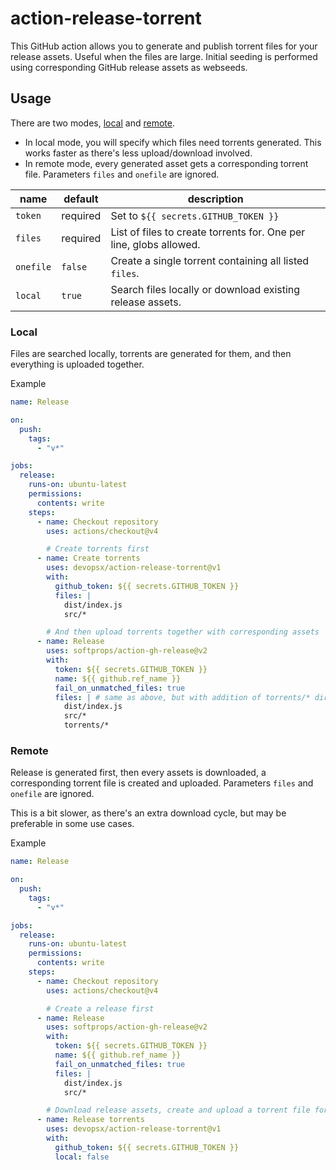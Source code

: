 # action-release-torrent

This GitHub action allows you to generate and publish torrent files for your release assets. Useful when the files are large. Initial seeding is performed using corresponding GitHub release assets as webseeds.

## Usage

There are two modes, [local](#local) and [remote](#remote).

- In local mode, you will specify which files need torrents generated. This works faster as there's less upload/download involved.
- In remote mode, every generated asset gets a corresponding torrent file. Parameters `files` and `onefile` are ignored.

| name      | default  | description                                                        |
| --------- | -------- | ------------------------------------------------------------------ |
| `token`   | required | Set to `${{ secrets.GITHUB_TOKEN }}`                               |
| `files`   | required | List of files to create torrents for. One per line, globs allowed. |
| `onefile` | `false`  | Create a single torrent containing all listed `files`.             |
| `local`   | `true`   | Search files locally or download existing release assets.          |

### Local

Files are searched locally, torrents are generated for them, and then everything is uploaded together.

Example

```yaml
name: Release

on:
  push:
    tags:
      - "v*"

jobs:
  release:
    runs-on: ubuntu-latest
    permissions:
      contents: write
    steps:
      - name: Checkout repository
        uses: actions/checkout@v4

        # Create torrents first
      - name: Create torrents
        uses: devopsx/action-release-torrent@v1
        with:
          github_token: ${{ secrets.GITHUB_TOKEN }}
          files: |
            dist/index.js
            src/*

        # And then upload torrents together with corresponding assets
      - name: Release
        uses: softprops/action-gh-release@v2
        with:
          token: ${{ secrets.GITHUB_TOKEN }}
          name: ${{ github.ref_name }}
          fail_on_unmatched_files: true
          files: | # same as above, but with addition of torrents/* directory
            dist/index.js
            src/*
            torrents/*
```

### Remote

Release is generated first, then every assets is downloaded, a corresponding torrent file is created and uploaded. Parameters `files` and `onefile` are ignored.

This is a bit slower, as there's an extra download cycle, but may be preferable in some use cases.

Example

```yaml
name: Release

on:
  push:
    tags:
      - "v*"

jobs:
  release:
    runs-on: ubuntu-latest
    permissions:
      contents: write
    steps:
      - name: Checkout repository
        uses: actions/checkout@v4

        # Create a release first
      - name: Release
        uses: softprops/action-gh-release@v2
        with:
          token: ${{ secrets.GITHUB_TOKEN }}
          name: ${{ github.ref_name }}
          fail_on_unmatched_files: true
          files: |
            dist/index.js
            src/*

        # Download release assets, create and upload a torrent file for each one
      - name: Release torrents
        uses: devopsx/action-release-torrent@v1
        with:
          github_token: ${{ secrets.GITHUB_TOKEN }}
          local: false
```
